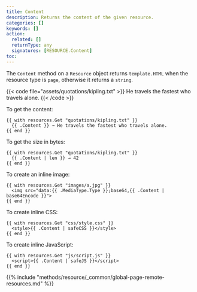 ```yaml
---
title: Content
description: Returns the content of the given resource.
categories: []
keywords: []
action:
  related: []
  returnType: any
  signatures: [RESOURCE.Content]
toc:
---
```


The `Content` method on a `Resource` object returns `template.HTML` when the resource type is `page`, otherwise it returns a `string`.

[resource type]: /methods/resource/resourcetype

{{< code file="assets/quotations/kipling.txt" >}}
He travels the fastest who travels alone.
{{< /code >}}

To get the content:

```go-html-template
{{ with resources.Get "quotations/kipling.txt" }}
  {{ .Content }} → He travels the fastest who travels alone.
{{ end }}
```

To get the size in bytes:

```go-html-template
{{ with resources.Get "quotations/kipling.txt" }}
  {{ .Content | len }} → 42
{{ end }}
```

To create an inline image:

```go-html-template
{{ with resources.Get "images/a.jpg" }}
  <img src="data:{{ .MediaType.Type }};base64,{{ .Content | base64Encode }}">
{{ end }}
```

To create inline CSS:

```go-html-template
{{ with resources.Get "css/style.css" }}
  <style>{{ .Content | safeCSS }}</style>
{{ end }}
```

To create inline JavaScript:

```go-html-template
{{ with resources.Get "js/script.js" }}
  <script>{{ .Content | safeJS }}</script>
{{ end }}
```

{{% include "methods/resource/_common/global-page-remote-resources.md" %}}
